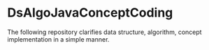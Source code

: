 # DsAlgoJavaConceptCoding
The following repository clarifies data structure, algorithm, concept implementation in a simple manner.
